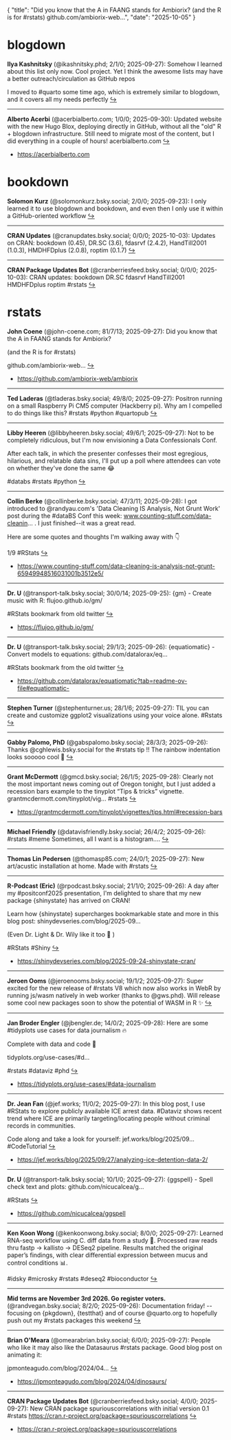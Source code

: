 {
  "title": "Did you know that the A in FAANG stands for Ambiorix?  (and the R is for #rstats)  github.com/ambiorix-web...",
  "date": "2025-10-05"
}

# blogdown

**Ilya Kashnitsky** (@ikashnitsky.phd; 2/1/0; 2025-09-27): Somehow I learned about this list only now. Cool project. Yet I think the awesome lists may have a better outreach/circulation as GitHub repos

I moved to #quarto some time ago, which is extremely similar to blogdown, and it covers all my needs perfectly  [&#8618;](https://bsky.app/profile/ikashnitsky.phd/post/3lzslmr76fs2i)

---

**Alberto Acerbi** (@acerbialberto.com; 1/0/0; 2025-09-30): Updated website with the new Hugo Blox, deploying directly in GitHub, without all the "old" R + blogdown infrastructure. Still need to migrate most of the content, but I did everything in a couple of hours!
acerbialberto.com  [&#8618;](https://bsky.app/profile/acerbialberto.com/post/3m22cqia2ns2f)

- <https://acerbialberto.com>

# bookdown

**Solomon Kurz** (@solomonkurz.bsky.social; 2/0/0; 2025-09-23): I only learned it to use blogdown and bookdown, and even then I only use it within a GitHub-oriented workflow  [&#8618;](https://bsky.app/profile/solomonkurz.bsky.social/post/3lzjoeqvzq22t)

---

**CRAN Updates** (@cranupdates.bsky.social; 0/0/0; 2025-10-03): Updates on CRAN: bookdown (0.45), DR.SC (3.6), fdasrvf (2.4.2), HandTill2001 (1.0.3), HMDHFDplus (2.0.8), roptim (0.1.7)  [&#8618;](https://bsky.app/profile/cranupdates.bsky.social/post/3m2bqjk3qoq2s)

---

**CRAN Package Updates Bot** (@cranberriesfeed.bsky.social; 0/0/0; 2025-10-03): CRAN updates: bookdown DR.SC fdasrvf HandTill2001 HMDHFDplus roptim #rstats  [&#8618;](https://bsky.app/profile/cranberriesfeed.bsky.social/post/3m2bfg45fpd27)

# rstats

**John Coene** (@john-coene.com; 81/7/13; 2025-09-27): Did you know that the A in FAANG stands for Ambiorix?

(and the R is for #rstats)

github.com/ambiorix-web...  [&#8618;](https://bsky.app/profile/john-coene.com/post/3lztqzmd46223)

- <https://github.com/ambiorix-web/ambiorix>

---

**Ted Laderas** (@tladeras.bsky.social; 49/8/0; 2025-09-27): Positron running on a small Raspberry Pi CM5 computer (Hackberry pi). Why am I compelled to do things like this? #rstats #python #quartopub  [&#8618;](https://bsky.app/profile/tladeras.bsky.social/post/3lzrvolombk2c)

---

**Libby Heeren** (@libbyheeren.bsky.social; 49/6/1; 2025-09-27): Not to be completely ridiculous, but I'm now envisioning a Data Confessionals Conf. 

After each talk, in which the presenter confesses their most egregious, hilarious, and relatable data sins, I'll put up a poll where attendees can vote on whether they've done the same 😂

#databs #rstats #python  [&#8618;](https://bsky.app/profile/libbyheeren.bsky.social/post/3lzs4vngkjc2y)

---

**Collin Berke** (@collinberke.bsky.social; 47/3/11; 2025-09-28): I got introduced to @randyau.com's 'Data Cleaning IS Analysis, Not Grunt Work' post during the #dataBS Conf this week: www.counting-stuff.com/data-cleanin... . I just finished--it was a great read.

Here are some quotes and thoughts I'm walking away with 👇

1/9 #RStats  [&#8618;](https://bsky.app/profile/collinberke.bsky.social/post/3lzupkfkjgs2k)

- <https://www.counting-stuff.com/data-cleaning-is-analysis-not-grunt-65949948516031001b3512e5/>

---

**Dr. U** (@transport-talk.bsky.social; 30/0/14; 2025-09-25): {gm} - Create music with R: flujoo.github.io/gm/

#RStats bookmark from old twitter  [&#8618;](https://bsky.app/profile/transport-talk.bsky.social/post/3lzownmtcsc23)

- <https://flujoo.github.io/gm/>

---

**Dr. U** (@transport-talk.bsky.social; 29/1/3; 2025-09-26): {equatiomatic} - Convert models to equations: github.com/datalorax/eq... 

#RStats bookmark from the old twitter  [&#8618;](https://bsky.app/profile/transport-talk.bsky.social/post/3lzrj66wjic2o)

- <https://github.com/datalorax/equatiomatic?tab=readme-ov-file#equatiomatic->

---

**Stephen Turner** (@stephenturner.us; 28/1/6; 2025-09-27): TIL you can create and customize ggplot2 visualizations using your voice alone. #Rstats  [&#8618;](https://bsky.app/profile/stephenturner.us/post/3lzt6m7rnwc2g)

---

**Gabby Palomo, PhD** (@gabspalomo.bsky.social; 28/3/3; 2025-09-26): Thanks @cghlewis.bsky.social for the #rstats tip !! The rainbow indentation looks sooooo cool 🤩  [&#8618;](https://bsky.app/profile/gabspalomo.bsky.social/post/3lzph35zv5s2d)

---

**Grant McDermott** (@gmcd.bsky.social; 26/1/5; 2025-09-28): Clearly not the most important news coming out of Oregon tonight, but I just added a recession bars example to the tinyplot “Tips & tricks” vignette. grantmcdermott.com/tinyplot/vig... #rstats  [&#8618;](https://bsky.app/profile/gmcd.bsky.social/post/3lzulqj6lyk2h)

- <https://grantmcdermott.com/tinyplot/vignettes/tips.html#recession-bars>

---

**Michael Friendly** (@datavisfriendly.bsky.social; 26/4/2; 2025-09-26): #rstats #meme
Sometimes, all I want is a histogram....  [&#8618;](https://bsky.app/profile/datavisfriendly.bsky.social/post/3lzpft5qpic2q)

---

**Thomas Lin Pedersen** (@thomasp85.com; 24/0/1; 2025-09-27): New art/acustic installation at home. Made with #rstats  [&#8618;](https://bsky.app/profile/thomasp85.com/post/3lzti7gsuds2k)

---

**R-Podcast (Eric)** (@rpodcast.bsky.social; 21/1/0; 2025-09-26): A day after my #positconf2025 presentation, I'm delighted to share that my new package {shinystate} has arrived on CRAN!

Learn how {shinystate} supercharges bookmarkable state and more in this blog post: shinydevseries.com/blog/2025-09...

(Even Dr. Light & Dr. Wily like it too 🤖 )

#RStats #Shiny  [&#8618;](https://bsky.app/profile/rpodcast.bsky.social/post/3lzrkxfdu622n)

- <https://shinydevseries.com/blog/2025-09-24-shinystate-cran/>

---

**Jeroen Ooms** (@jeroenooms.bsky.social; 19/1/2; 2025-09-27): Super excited for the new release of #rstats V8 which now also works in WebR by running js/wasm natively in web worker (thanks to @gws.phd). Will release some cool new packages soon to show the potential of WASM in R ✨  [&#8618;](https://bsky.app/profile/jeroenooms.bsky.social/post/3lzslibxpj22a)

---

**Jan Broder Engler** (@jbengler.de; 14/0/2; 2025-09-28): Here are some #tidyplots use cases for data journalism 🔥

Complete with data and code 🚀

tidyplots.org/use-cases/#d...

#rstats #dataviz #phd  [&#8618;](https://bsky.app/profile/jbengler.de/post/3lzv4eefxfk2v)

- <https://tidyplots.org/use-cases/#data-journalism>

---

**Dr. Jean Fan** (@jef.works; 11/0/2; 2025-09-27): In this blog post, I use #RStats to explore publicly available ICE arrest data. #Dataviz shows recent trend where ICE are primarily targeting/locating people without criminal records in communities.

Code along and take a look for yourself: jef.works/blog/2025/09... #CodeTutorial  [&#8618;](https://bsky.app/profile/jef.works/post/3lztdtdmles2q)

- <https://jef.works/blog/2025/09/27/analyzing-ice-detention-data-2/>

---

**Dr. U** (@transport-talk.bsky.social; 10/1/0; 2025-09-27): {ggspell} - Spell check text and plots: github.com/nicucalcea/g...

#RStats  [&#8618;](https://bsky.app/profile/transport-talk.bsky.social/post/3lztwe7gebs23)

- <https://github.com/nicucalcea/ggspell>

---

**Ken Koon Wong** (@kenkoonwong.bsky.social; 8/0/0; 2025-09-27): Learned RNA-seq workflow using C. diff data from a study 🧬. Processed raw reads thru fastp → kallisto → DESeq2 pipeline. Results matched the original paper’s findings, with clear differential expression between mucus and control conditions 📊.

#idsky #microsky #rstats #deseq2 #bioconductor  [&#8618;](https://bsky.app/profile/kenkoonwong.bsky.social/post/3lztusz676c25)

---

**Mid terms are November 3rd 2026. Go register voters.** (@randvegan.bsky.social; 8/2/0; 2025-09-26): Documentation friday! -- focusing on {pkgdown}, {testthat} and of course @quarto.org  to hopefully push out my #rstats packages this weekend  [&#8618;](https://bsky.app/profile/randvegan.bsky.social/post/3lzrmniu2o22m)

---

**Brian O'Meara** (@omearabrian.bsky.social; 6/0/0; 2025-09-27): People who like it may also like the Datasaurus #rstats package. Good blog post on animating it:

jpmonteagudo.com/blog/2024/04...  [&#8618;](https://bsky.app/profile/omearabrian.bsky.social/post/3lzszmyrhs22v)

- <https://jpmonteagudo.com/blog/2024/04/dinosaurs/>

---

**CRAN Package Updates Bot** (@cranberriesfeed.bsky.social; 4/0/0; 2025-09-27): New CRAN package spuriouscorrelations with initial version 0.1
#rstats
https://cran.r-project.org/package=spuriouscorrelations  [&#8618;](https://bsky.app/profile/cranberriesfeed.bsky.social/post/3lzsmohyaqo2f)

- <https://cran.r-project.org/package=spuriouscorrelations>

